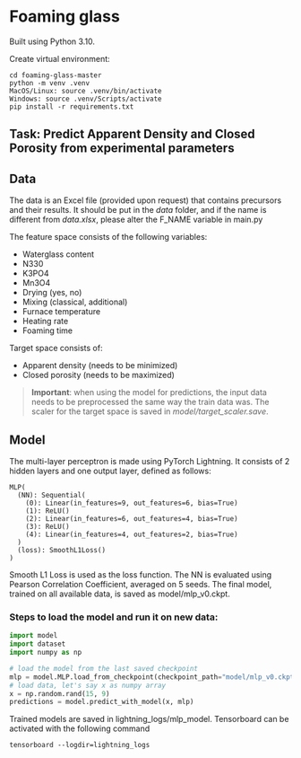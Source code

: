 # Foaming glass

Built using Python 3.10.

Create virtual environment:
```commandline
cd foaming-glass-master
python -m venv .venv
MacOS/Linux: source .venv/bin/activate
Windows: source .venv/Scripts/activate
pip install -r requirements.txt
```

## Task: Predict Apparent Density and Closed Porosity from experimental parameters

## Data
The data is an Excel file (provided upon request) that contains precursors and their results. 
It should be put in the _data_ folder, and if the name is different from _data.xlsx_, please alter the F_NAME variable in main.py

The feature space consists of the following variables:
- Waterglass content
- N330
- K3PO4
- Mn3O4
- Drying (yes, no)
- Mixing (classical, additional)
- Furnace temperature
- Heating rate
- Foaming time

Target space consists of:
- Apparent density (needs to be minimized)
- Closed porosity (needs to be maximized)

>**Important**: when using the model for predictions, the input data needs to be preprocessed the same way the train data was. The scaler for the target space is saved in _model/target_scaler.save_.
## Model

The multi-layer perceptron is made using PyTorch Lightning. It consists of 2 hidden layers and one output layer, defined as follows:
``` 
MLP(
  (NN): Sequential(
    (0): Linear(in_features=9, out_features=6, bias=True)
    (1): ReLU()
    (2): Linear(in_features=6, out_features=4, bias=True)
    (3): ReLU()
    (4): Linear(in_features=4, out_features=2, bias=True)
  )
  (loss): SmoothL1Loss()
)
```
Smooth L1 Loss is used as the loss function.
The NN is evaluated using Pearson Correlation Coefficient, averaged on 5 seeds.
The final model, trained on all available data, is saved as model/mlp_v0.ckpt.

### Steps to load the model and run it on new data:

```python
import model
import dataset
import numpy as np

# load the model from the last saved checkpoint
mlp = model.MLP.load_from_checkpoint(checkpoint_path="model/mlp_v0.ckpt")
# load data, let's say x as numpy array
x = np.random.rand(15, 9)
predictions = model.predict_with_model(x, mlp)
```

Trained models are saved in lightning_logs/mlp_model. Tensorboard can be activated with the following command
```commandline
tensorboard --logdir=lightning_logs
```

